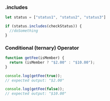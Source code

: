 ### .includes
```javascript
let status = ["status1", "status2", "status3"]

if (status.includes(checkStatus)) {
  //doSomething
}
```

### Conditional (ternary) Operator
```javascript
function getFee(isMember) {
  return (isMember ? "$2.00" : "$10.00");
}

console.log(getFee(true));
// expected output: "$2.00"

console.log(getFee(false));
// expected output: "$10.00"
```
